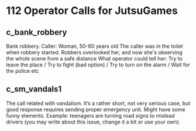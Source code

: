 <h1>112 Operator Calls for JutsuGames</h1>

<h2>c_bank_robbery</h2>

Bank robbery.
Caller: Woman, 50-60 years old
The caller was in the toilet when robbery started. Robbers overlooked her, and now she's observing the whole scene from a safe distance
What operator could tell her:
Try to leave the place / Try to fight (bad option) / Try to turn on the alarm / Wait for the police etc

<h2>c_sm_vandals1</h2>

The call related with vandalism. It’s a rather short, not very serious case, but good response requires sending proper emergency unit. Might have some funny elements.
Example: teenagers are turning road signs to mislead drivers (you may write about this issue, change it a bit or use your own).
